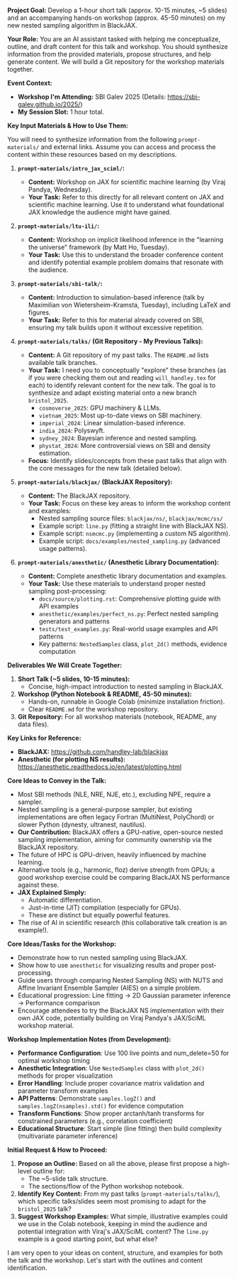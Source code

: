 **Project Goal:** Develop a 1-hour short talk (approx. 10-15 minutes, ~5 slides) and an accompanying hands-on workshop (approx. 45-50 minutes) on my new nested sampling algorithm in BlackJAX.

**Your Role:** You are an AI assistant tasked with helping me conceptualize, outline, and draft content for this talk and workshop. You should synthesize information from the provided materials, propose structures, and help generate content. We will build a Git repository for the workshop materials together.

**Event Context:**
*   **Workshop I'm Attending:** SBI Galev 2025 (Details: https://sbi-galev.github.io/2025/)
*   **My Session Slot:** 1 hour total.

**Key Input Materials & How to Use Them:**

You will need to synthesize information from the following `prompt-materials/` and external links. Assume you can access and process the content within these resources based on my descriptions.

1.  **`prompt-materials/intro_jax_sciml/`:**
    *   **Content:** Workshop on JAX for scientific machine learning (by Viraj Pandya, Wednesday).
    *   **Your Task:** Refer to this directly for all relevant content on JAX and scientific machine learning. Use it to understand what foundational JAX knowledge the audience might have gained.

2.  **`prompt-materials/ltu-ili/`:**
    *   **Content:** Workshop on implicit likelihood inference in the "learning the universe" framework (by Matt Ho, Tuesday).
    *   **Your Task:** Use this to understand the broader conference content and identify potential example problem domains that resonate with the audience.

3.  **`prompt-materials/sbi-talk/`:**
    *   **Content:** Introduction to simulation-based inference (talk by Maximilian von Wietersheim-Kramsta, Tuesday), including LaTeX and figures.
    *   **Your Task:** Refer to this for material already covered on SBI, ensuring my talk builds upon it without excessive repetition.

4.  **`prompt-materials/talks/` (Git Repository - My Previous Talks):**
    *   **Content:** A Git repository of my past talks. The `README.md` lists available talk branches.
    *   **Your Task:** I need you to conceptually "explore" these branches (as if you were checking them out and reading `will_handley.tex` for each) to identify relevant content for the new talk. The goal is to synthesize and adapt existing material onto a new branch `bristol_2025`.
        *   `cosmoverse_2025`: GPU machinery & LLMs.
        *   `vietnam_2025`: Most up-to-date views on SBI machinery.
        *   `imperial_2024`: Linear simulation-based inference.
        *   `india_2024`: Polyswyft.
        *   `sydney_2024`: Bayesian inference and nested sampling.
        *   `phystat_2024`: More controversial views on SBI and density estimation.
    *   **Focus:** Identify slides/concepts from these past talks that align with the core messages for the new talk (detailed below).

5.  **`prompt-materials/blackjax/` (BlackJAX Repository):**
    *   **Content:** The BlackJAX repository.
    *   **Your Task:** Focus on these key areas to inform the workshop content and examples:
        *   Nested sampling source files: `blackjax/ns/`, `blackjax/mcmc/ss/`
        *   Example script: `line.py` (fitting a straight line with BlackJAX NS).
        *   Example script: `nsmcmc.py` (implementing a custom NS algorithm).
        *   Example script: `docs/examples/nested_sampling.py` (advanced usage patterns).

6.  **`prompt-materials/anesthetic/` (Anesthetic Library Documentation):**
    *   **Content:** Complete anesthetic library documentation and examples.
    *   **Your Task:** Use these materials to understand proper nested sampling post-processing:
        *   `docs/source/plotting.rst`: Comprehensive plotting guide with API examples
        *   `anesthetic/examples/perfect_ns.py`: Perfect nested sampling generators and patterns
        *   `tests/test_examples.py`: Real-world usage examples and API patterns
        *   Key patterns: `NestedSamples` class, `plot_2d()` methods, evidence computation

**Deliverables We Will Create Together:**

1.  **Short Talk (~5 slides, 10-15 minutes):**
    *   Concise, high-impact introduction to nested sampling in BlackJAX.
2.  **Workshop (Python Notebook & README, 45-50 minutes):**
    *   Hands-on, runnable in Google Colab (minimize installation friction).
    *   Clear `README.md` for the workshop repository.
3.  **Git Repository:** For all workshop materials (notebook, README, any data files).

**Key Links for Reference:**
*   **BlackJAX:** https://github.com/handley-lab/blackjax
*   **Anesthetic (for plotting NS results):** https://anesthetic.readthedocs.io/en/latest/plotting.html

**Core Ideas to Convey in the Talk:**

*   Most SBI methods (NLE, NRE, NJE, etc.), excluding NPE, require a sampler.
*   Nested sampling is a general-purpose sampler, but existing implementations are often legacy Fortran (MultiNest, PolyChord) or slower Python (dynesty, ultranest, nautilus).
*   **Our Contribution:** BlackJAX offers a GPU-native, open-source nested sampling implementation, aiming for community ownership via the BlackJAX repository.
*   The future of HPC is GPU-driven, heavily influenced by machine learning.
*   Alternative tools (e.g., harmonic, floz) derive strength from GPUs; a good workshop exercise could be comparing BlackJAX NS performance against these.
*   **JAX Explained Simply:**
    *   Automatic differentiation.
    *   Just-in-time (JIT) compilation (especially for GPUs).
    *   These are distinct but equally powerful features.
*   The rise of AI in scientific research (this collaborative talk creation is an example!).

**Core Ideas/Tasks for the Workshop:**

*   Demonstrate how to run nested sampling using BlackJAX.
*   Show how to use `anesthetic` for visualizing results and proper post-processing.
*   Guide users through comparing Nested Sampling (NS) with NUTS and Affine Invariant Ensemble Sampler (AIES) on a simple problem.
*   Educational progression: Line fitting → 2D Gaussian parameter inference → Performance comparison
*   Encourage attendees to try the BlackJAX NS implementation with their own JAX code, potentially building on Viraj Pandya's JAX/SciML workshop material.

**Workshop Implementation Notes (from Development):**

*   **Performance Configuration**: Use 100 live points and num_delete=50 for optimal workshop timing
*   **Anesthetic Integration**: Use `NestedSamples` class with `plot_2d()` methods for proper visualization
*   **Error Handling**: Include proper covariance matrix validation and parameter transform examples
*   **API Patterns**: Demonstrate `samples.logZ()` and `samples.logZ(nsamples).std()` for evidence computation
*   **Transform Functions**: Show proper arctanh/tanh transforms for constrained parameters (e.g., correlation coefficient)
*   **Educational Structure**: Start simple (line fitting) then build complexity (multivariate parameter inference)

**Initial Request & How to Proceed:**

1.  **Propose an Outline:** Based on all the above, please first propose a high-level outline for:
    *   The ~5-slide talk structure.
    *   The sections/flow of the Python workshop notebook.
2.  **Identify Key Content:** From my past talks (`prompt-materials/talks/`), which specific talks/slides seem most promising to adapt for the `bristol_2025` talk?
3.  **Suggest Workshop Examples:** What simple, illustrative examples could we use in the Colab notebook, keeping in mind the audience and potential integration with Viraj's JAX/SciML content? The `line.py` example is a good starting point, but what else?

I am very open to your ideas on content, structure, and examples for both the talk and the workshop. Let's start with the outlines and content identification.
